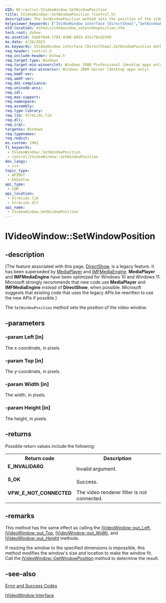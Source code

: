 ```yaml
---
UID: NF:control.IVideoWindow.SetWindowPosition
title: IVideoWindow::SetWindowPosition (control.h)
description: The SetWindowPosition method sets the position of the video window.
helpviewer_keywords: ["IVideoWindow interface [DirectShow]","SetWindowPosition method","IVideoWindow.SetWindowPosition","IVideoWindow::SetWindowPosition","IVideoWindowSetWindowPosition","SetWindowPosition","SetWindowPosition method [DirectShow]","SetWindowPosition method [DirectShow]","IVideoWindow interface","control/IVideoWindow::SetWindowPosition","dshow.ivideowindow_setwindowposition"]
old-location: dshow\ivideowindow_setwindowposition.htm
tech.root: dshow
ms.assetid: 5e667044-1781-4380-b855-d15cf8cd2349
ms.date: 4/26/2023
ms.keywords: IVideoWindow interface [DirectShow],SetWindowPosition method, IVideoWindow.SetWindowPosition, IVideoWindow::SetWindowPosition, IVideoWindowSetWindowPosition, SetWindowPosition, SetWindowPosition method [DirectShow], SetWindowPosition method [DirectShow],IVideoWindow interface, control/IVideoWindow::SetWindowPosition, dshow.ivideowindow_setwindowposition
req.header: control.h
req.include-header: Dshow.h
req.target-type: Windows
req.target-min-winverclnt: Windows 2000 Professional [desktop apps only]
req.target-min-winversvr: Windows 2000 Server [desktop apps only]
req.kmdf-ver: 
req.umdf-ver: 
req.ddi-compliance: 
req.unicode-ansi: 
req.idl: 
req.max-support: 
req.namespace: 
req.assembly: 
req.type-library: 
req.lib: Strmiids.lib
req.dll: 
req.irql: 
targetos: Windows
req.typenames: 
req.redist: 
ms.custom: 19H1
f1_keywords:
 - IVideoWindow::SetWindowPosition
 - control/IVideoWindow::SetWindowPosition
dev_langs:
 - c++
topic_type:
 - APIRef
 - kbSyntax
api_type:
 - COM
api_location:
 - Strmiids.lib
 - Strmiids.dll
api_name:
 - IVideoWindow.SetWindowPosition
---
```


# IVideoWindow::SetWindowPosition


## -description

\[The feature associated with this page, [DirectShow](/windows/win32/directshow/directshow), is a legacy feature. It has been superseded by [MediaPlayer](/uwp/api/Windows.Media.Playback.MediaPlayer) and [IMFMediaEngine](/windows/win32/api/mfmediaengine/nn-mfmediaengine-imfmediaengine). **MediaPlayer** and **IMFMediaEngine** have been optimized for Windows 10 and Windows 11. Microsoft strongly recommends that new code use **MediaPlayer** and **IMFMediaEngine** instead of **DirectShow**, when possible. Microsoft suggests that existing code that uses the legacy APIs be rewritten to use the new APIs if possible.\]

The <code>SetWindowPosition</code> method sets the position of the video window.

## -parameters

### -param Left [in]

The x-coordinate, in pixels.

### -param Top [in]

The y-coordinate, in pixels.

### -param Width [in]

The width, in pixels.

### -param Height [in]

The height, in pixels.

## -returns

Possible return values include the following:

<table>
<tr>
<th>Return code</th>
<th>Description</th>
</tr>
<tr>
<td width="40%">
<dl>
<dt><b>E_INVALIDARG</b></dt>
</dl>
</td>
<td width="60%">
Invalid argument.

</td>
</tr>
<tr>
<td width="40%">
<dl>
<dt><b>S_OK</b></dt>
</dl>
</td>
<td width="60%">
Success.

</td>
</tr>
<tr>
<td width="40%">
<dl>
<dt><b>VFW_E_NOT_CONNECTED</b></dt>
</dl>
</td>
<td width="60%">
The video renderer filter is not connected.

</td>
</tr>
</table>

## -remarks

This method has the same effect as calling the <a href="/windows/desktop/api/control/nf-control-ivideowindow-put_left">IVideoWindow::put_Left</a>, <a href="/windows/desktop/api/control/nf-control-ivideowindow-put_top">IVideoWindow::put_Top</a>, <a href="/windows/desktop/api/control/nf-control-ivideowindow-put_width">IVideoWindow::put_Width</a>, and <a href="/windows/desktop/api/control/nf-control-ivideowindow-put_height">IVideoWindow::put_Height</a> methods.

If resizing the window to the specified dimensions is impossible, this method modifies the window's size and location to make the window fit. Call the <a href="/windows/desktop/api/control/nf-control-ivideowindow-getwindowposition">IVideoWindow::GetWindowPosition</a> method to determine the result.

## -see-also

<a href="/windows/desktop/DirectShow/error-and-success-codes">Error and Success Codes</a>



<a href="/windows/desktop/api/control/nn-control-ivideowindow">IVideoWindow Interface</a>